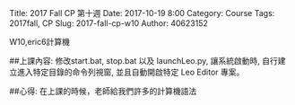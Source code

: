 Title: 2017 Fall CP 第十週
Date: 2017-10-19 8:00
Category: Course
Tags: 2017fall, CP
Slug: 2017-fall-cp-w10
Author: 40623152


W10,eric6計算機


<!-- PELICAN_END_SUMMARY -->

##上課內容:
修改start.bat, stop.bat 以及 launchLeo.py, 讓系統啟動時, 自行建立進入特定目錄的命令列視窗, 並且自動開啟特定 Leo Editor 專案。

##心得:
在上課的時候，老師給我們許多的計算機語法

